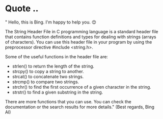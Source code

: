 # Quote ..

" Hello, this is Bing. I'm happy to help you. 😊

The String Header File in C programming language is a standard header file that contains function definitions and types for dealing with strings (arrays of characters). You can use this header file in your program by using the preprocessor directive #include <string.h>.

Some of the useful functions in the header file are:

- strlen() to return the length of the string.
- strcpy() to copy a string to another.
- strcat() to concatenate two strings.
- strcmp() to compare two strings.
- strchr() to find the first occurrence of a given character in the string.
- strstr() to find a given substring in the string.

There are more functions that you can use. You can check the documentation or the search results for more details." (Best regards, Bing AI)
